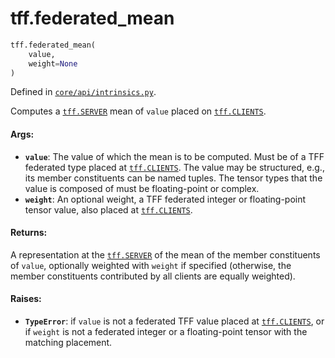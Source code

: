 <div itemscope itemtype="http://developers.google.com/ReferenceObject">
<meta itemprop="name" content="tff.federated_mean" />
<meta itemprop="path" content="Stable" />
</div>

# tff.federated_mean

```python
tff.federated_mean(
    value,
    weight=None
)
```

Defined in
[`core/api/intrinsics.py`](http://github.com/tensorflow/federated/tree/master/tensorflow_federated/python/core/api/intrinsics.py).

Computes a <a href="../tff.md#SERVER"><code>tff.SERVER</code></a> mean of
`value` placed on <a href="../tff.md#CLIENTS"><code>tff.CLIENTS</code></a>.

#### Args:

*   <b>`value`</b>: The value of which the mean is to be computed. Must be of a
    TFF federated type placed at
    <a href="../tff.md#CLIENTS"><code>tff.CLIENTS</code></a>. The value may be
    structured, e.g., its member constituents can be named tuples. The tensor
    types that the value is composed of must be floating-point or complex.
*   <b>`weight`</b>: An optional weight, a TFF federated integer or
    floating-point tensor value, also placed at
    <a href="../tff.md#CLIENTS"><code>tff.CLIENTS</code></a>.

#### Returns:

A representation at the <a href="../tff.md#SERVER"><code>tff.SERVER</code></a>
of the mean of the member constituents of `value`, optionally weighted with
`weight` if specified (otherwise, the member constituents contributed by all
clients are equally weighted).

#### Raises:

*   <b>`TypeError`</b>: if `value` is not a federated TFF value placed at
    <a href="../tff.md#CLIENTS"><code>tff.CLIENTS</code></a>, or if `weight` is
    not a federated integer or a floating-point tensor with the matching
    placement.
